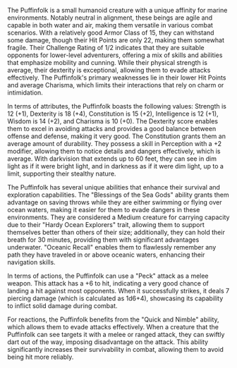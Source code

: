 The Puffinfolk is a small humanoid creature with a unique affinity for marine environments. Notably neutral in alignment, these beings are agile and capable in both water and air, making them versatile in various combat scenarios. With a relatively good Armor Class of 15, they can withstand some damage, though their Hit Points are only 22, making them somewhat fragile. Their Challenge Rating of 1/2 indicates that they are suitable opponents for lower-level adventurers, offering a mix of skills and abilities that emphasize mobility and cunning. While their physical strength is average, their dexterity is exceptional, allowing them to evade attacks effectively. The Puffinfolk's primary weaknesses lie in their lower Hit Points and average Charisma, which limits their interactions that rely on charm or intimidation.

In terms of attributes, the Puffinfolk boasts the following values: Strength is 12 (+1), Dexterity is 18 (+4), Constitution is 15 (+2), Intelligence is 12 (+1), Wisdom is 14 (+2), and Charisma is 10 (+0). The Dexterity score enables them to excel in avoiding attacks and provides a good balance between offense and defense, making it very good. The Constitution grants them an average amount of durability. They possess a skill in Perception with a +2 modifier, allowing them to notice details and dangers effectively, which is average. With darkvision that extends up to 60 feet, they can see in dim light as if it were bright light, and in darkness as if it were dim light, up to a limit, supporting their stealthy nature.

The Puffinfolk has several unique abilities that enhance their survival and exploration capabilities. The "Blessings of the Sea Gods" ability grants them advantage on saving throws while they are either swimming or flying over ocean waters, making it easier for them to evade dangers in these environments. They are considered a Medium creature for carrying capacity due to their "Hardy Ocean Explorers" trait, allowing them to support themselves better than others of their size; additionally, they can hold their breath for 30 minutes, providing them with significant advantages underwater. "Oceanic Recall" enables them to flawlessly remember any path they have traveled in or above oceanic waters, enhancing their navigation skills.

In terms of actions, the Puffinfolk can use a "Peck" attack as a melee weapon. This attack has a +6 to hit, indicating a very good chance of landing a hit against most opponents. When it successfully strikes, it deals 7 piercing damage (which is calculated as 1d6+4), showcasing its capability to inflict solid damage during combat. 

For reactions, the Puffinfolk benefits from the "Quick and Nimble" ability, which allows them to evade attacks effectively. When a creature that the Puffinfolk can see targets it with a melee or ranged attack, they can swiftly dart out of the way, imposing disadvantage on the attack. This ability significantly increases their survivability in combat, allowing them to avoid being hit more reliably.
